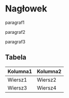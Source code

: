 # Nagłowek

<p>
  <div>
    paragraf1
  </div>
</p>

<p>
  <div>
    paragraf2
  </div>
</p>

<p>
  <div>
    paragraf3
  </div>
</p>

## Tabela

|Kolumna1|Kolumna2|
|--------|--------|
|Wiersz1|Wiersz2|
|Wiersz3|Wiersz4|
